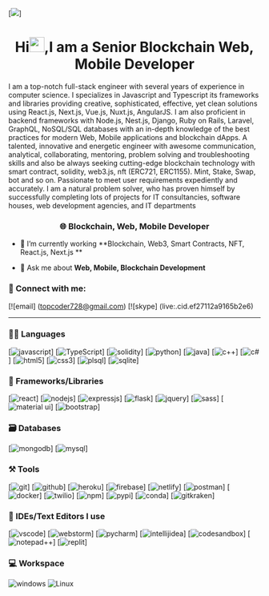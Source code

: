 [![](https://user-images.githubusercontent.com/70439799/150669911-f4770983-6987-48b8-ad53-a5542231e894.gif)]

<h1 align="center">Hi<img src="https://raw.githubusercontent.com/MartinHeinz/MartinHeinz/master/wave.gif" width="30">,I am a Senior Blockchain Web, Mobile Developer</h1>

I am a top-notch full-stack engineer with several years of experience in computer science. 
I specializes in Javascript and Typescript its frameworks and libraries providing creative, sophisticated, effective, yet clean solutions using React.js, Next.js, Vue.js, Nuxt.js, AngularJS.
I am also proficient in backend frameworks with Node.js, Nest.js, Django, Ruby on Rails, Laravel, GraphQL, NoSQL/SQL databases with an in-depth knowledge of the best practices for modern Web, Mobile applications and blockchain dApps.
A talented, innovative and energetic engineer with awesome communication, analytical, collaborating, mentoring, problem solving and troubleshooting skills and also be always seeking cutting-edge blockchain technology with smart contract, solidity, web3.js, nft (ERC721, ERC1155). Mint, Stake, Swap, bot and so on.
Passionate to meet user requirements expediently and accurately.
I am a natural problem solver, who has proven himself by successfully completing lots of projects for IT consultancies, software houses, web development agencies, and IT departments

<h3 align="center">🌐 Blockchain, Web, Mobile Developer </h3>

- 🌱 I’m currently working **Blockchain, Web3, Smart Contracts, NFT, React.js, Next.js **

- 💬 Ask me about **Web, Mobile, Blockchain Development**

### 🤝 Connect with me:

[![email] (topcoder728@gmail.com)
[![skype] (live:.cid.ef27112a9165b2e6)

---

### 🧑‍💻 Languages

[![javascript](https://img.shields.io/badge/JavaScript-323330?style=for-the-badge&logo=javascript&logoColor=F7DF1E)]
[![TypeScript](https://img.shields.io/badge/TypeScript-007ACC?style=for-the-badge&logo=typescript&logoColor=white)]
[![solidity](https://img.shields.io/badge/JavaScript-323330?style=for-the-badge&logo=javascript&logoColor=F7DF1E)]
[![python](https://img.shields.io/badge/Python-FFD43B?style=for-the-badge&logo=python&logoColor=darkgreen)]
[![java](https://img.shields.io/badge/Java-ED8B00?style=for-the-badge&logo=java&logoColor=white)]
[![c++](https://img.shields.io/badge/C%2B%2B-00599C?style=for-the-badge&logo=c%2B%2B&logoColor=white)]
[![c#](https://img.shields.io/badge/C%2B%2B-00599C?style=for-the-badge&logo=c%2B%2B&logoColor=white)]
[![html5](https://img.shields.io/badge/HTML5-E34F26?style=for-the-badge&logo=html5&logoColor=white)]
[![css3](https://img.shields.io/badge/CSS3-1572B6?style=for-the-badge&logo=css3&logoColor=white)]
[![plsql](https://img.shields.io/badge/PLSQL-F80000?style=for-the-badge&logo=oracle&logoColor=black)]
[![sqlite](https://img.shields.io/badge/SQLite-07405E?style=for-the-badge&logo=sqlite&logoColor=white)]

### 🧩 Frameworks/Libraries

[![react](https://img.shields.io/badge/React-20232A?style=for-the-badge&logo=react&logoColor=61DAFB)]
[![nodejs](https://img.shields.io/badge/Node.js-339933?style=for-the-badge&logo=nodedotjs&logoColor=white)]
[![expressjs](https://img.shields.io/badge/Express.js-000000?style=for-the-badge&logo=express&logoColor=white)]
[![flask](https://img.shields.io/badge/Flask-000000?style=for-the-badge&logo=flask&logoColor=white)]
[![jquery](https://img.shields.io/badge/jQuery-0769AD?style=for-the-badge&logo=jquery&logoColor=white)]
[![sass](https://img.shields.io/badge/Sass-CC6699?style=for-the-badge&logo=sass&logoColor=white)]
[![material ui](https://img.shields.io/badge/Material%20UI-007FFF?style=for-the-badge&logo=mui&logoColor=white)]
[![bootstrap](https://img.shields.io/badge/Bootstrap-563D7C?style=for-the-badge&logo=bootstrap&logoColor=white)]

### 🗃️ Databases

[![mongodb](https://img.shields.io/badge/MongoDB-4EA94B?style=for-the-badge&logo=mongodb&logoColor=white)]
[![mysql](https://img.shields.io/badge/MySQL-005C84?style=for-the-badge&logo=mysql&logoColor=white)]

### ⚒️ Tools

[![git](https://img.shields.io/badge/GIT-E44C30?style=for-the-badge&logo=git&logoColor=white)]
[![github](https://img.shields.io/badge/GitHub-100000?style=for-the-badge&logo=github&logoColor=white)]
[![heroku](https://img.shields.io/badge/Heroku-430098?style=for-the-badge&logo=heroku&logoColor=white)]
[![firebase](https://img.shields.io/badge/firebase-ffca28?style=for-the-badge&logo=firebase&logoColor=black)]
[![netlify](https://img.shields.io/badge/Netlify-00C7B7?style=for-the-badge&logo=netlify&logoColor=white)]
[![postman](https://img.shields.io/badge/Postman-FF6C37?style=for-the-badge&logo=Postman&logoColor=white)]
[![docker](https://img.shields.io/badge/Docker-2CA5E0?style=for-the-badge&logo=docker&logoColor=white)]
[![twilio](https://img.shields.io/badge/Twilio-F22F46?style=for-the-badge&logo=Twilio&logoColor=white)]
[![npm](https://img.shields.io/badge/npm-CB3837?style=for-the-badge&logo=npm&logoColor=white)]
[![pypi](https://img.shields.io/badge/pypi-3775A9?style=for-the-badge&logo=pypi&logoColor=white)]
[![conda](https://img.shields.io/badge/conda-342B029.svg?&style=for-the-badge&logo=anaconda&logoColor=white)]
[![gitkraken](https://img.shields.io/badge/GitKraken-179287?style=for-the-badge&logo=GitKraken&logoColor=white)]

### 🧠 IDEs/Text Editors I use

[![vscode](https://img.shields.io/badge/Visual_Studio_Code-0078D4?style=for-the-badge&logo=visual%20studio%20code&logoColor=white)]
[![webstorm](https://img.shields.io/badge/WebStorm-000000?style=for-the-badge&logo=WebStorm&logoColor=white)]
[![pycharm](https://img.shields.io/badge/PyCharm-000000.svg?&style=for-the-badge&logo=PyCharm&logoColor=white)]
[![intellijidea](https://img.shields.io/badge/IntelliJIDEA-000000.svg?style=for-the-badge&logo=intellij-idea&logoColor=white)]
[![codesandbox](https://img.shields.io/badge/Codesandbox-000000?style=for-the-badge&logo=CodeSandbox&logoColor=white)]
[![notepad++](https://img.shields.io/badge/Notepad++-90E59A.svg?style=for-the-badge&logo=notepad%2B%2B&logoColor=black)]
[![replit](https://img.shields.io/badge/replit-667881?style=for-the-badge&logo=replit&logoColor=white)]

### 💻 Workspace

![windows](https://img.shields.io/badge/Windows-0078D6?style=for-the-badge&logo=windows&logoColor=white)
![Linux](https://img.shields.io/badge/hp%20laptop-0096D6?style=for-the-badge&logo=lunux&logoColor=white)

